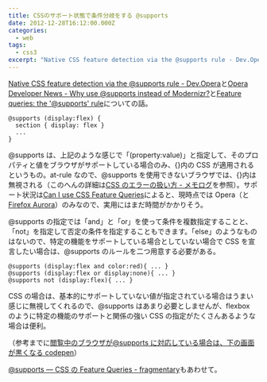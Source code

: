 ```yaml
---
title: CSSのサポート状態で条件分岐をする @supports
date: 2012-12-28T16:12:00.000Z
categories:
  - web
tags:
  - css3
excerpt: "Native CSS feature detection via the @supports rule - Dev.OperaとOpera Developer News - Why use @supports instead of Modernizr?とFeature queries: the '@supports' ruleについての話。"
---
```


[Native CSS feature detection via the @supports rule - Dev.Opera](http://dev.opera.com/articles/view/native-css-feature-detection-via-the-supports-rule/)と[Opera Developer News - Why use @supports instead of Modernizr?](http://my.opera.com/ODIN/blog/why-use-supports-instead-of-modernizr)と[Feature queries: the '@supports' rule](http://www.w3.org/TR/css3-conditional/#at-supports)についての話。

```
@supports (display:flex) {
  section { display: flex }
  ...
}

```

@supports は、上記のような感じで「(property:value)」と指定して、そのプロパティと値をブラウザがサポートしている場合のみ、{}内の CSS が適用されるというもの。at-rule なので、@supports を使用できないブラウザでは、{}内は無視される（このへんの詳細は[CSS のエラーの扱い方 - メモログ](/blog//2012/06/how_css_handles_errors/)を参照）。サポート状況は[Can I use CSS Feature Queries](http://caniuse.com/css-featurequeries)によると、現時点では Opera（と[Firefox Aurora](http://www.mozilla.jp/firefox/preview/)）のみなので、実用にはまだ時間がかかりそう。

@supports の指定では「and」と「or」を使って条件を複数指定することと、「not」を指定して否定の条件を指定することもできます。「else」のようなものはないので、特定の機能をサポートしている場合としていない場合で CSS を宣言したい場合は、@supports のルールを二つ用意する必要がある。

```
@supports (display:flex and color:red){ ... }
@supports (display:flex or display:none){ ... }
@supports not (display:flex){ ... }

```

CSS の場合は、基本的にサポートしていない値が指定されている場合はうまい感じに無視してくれるので、@supports はあまり必要としませんが、flexbox のように特定の機能のサポートと関係の強い CSS の指定がたくさんあるような場合は便利。

（参考までに[閲覧中のブラウザが@supports に対応している場合は、下の画面が黒くなる codepen](http://codepen.io/memolog/pen/mHjJy)）

[@supports ― CSS の Feature Queries - fragmentary](http://myakura.hatenablog.com/entry/2012/08/08/012516)もあわせて。
